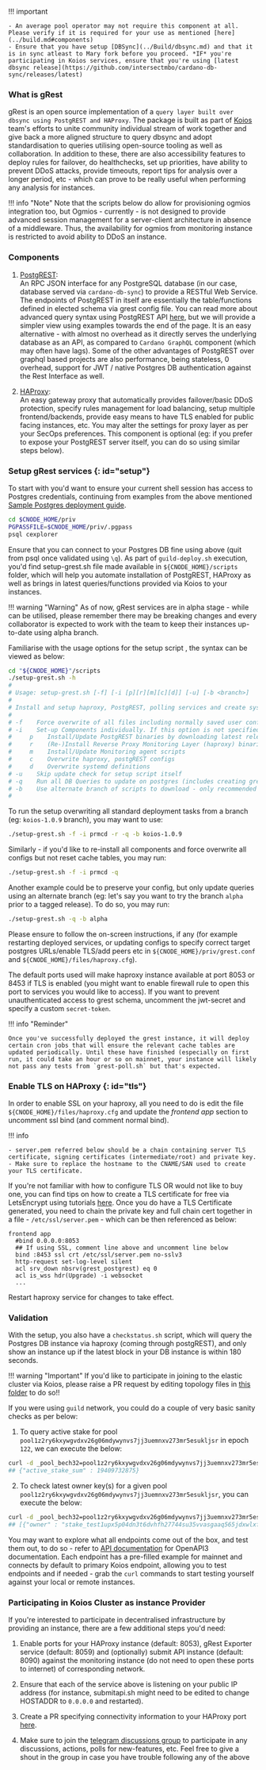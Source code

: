 !!! important

    - An average pool operator may not require this component at all. Please verify if it is required for your use as mentioned [here](../build.md#components)
    - Ensure that you have setup [DBSync](../Build/dbsync.md) and that it is in sync atleast to Mary fork before you proceed. *IF* you're participating in Koios services, ensure that you're using [latest dbsync release](https://github.com/intersectmbo/cardano-db-sync/releases/latest)

### What is gRest

gRest is an open source implementation of a `query layer built over dbsync using PostgREST and HAProxy`. The package is built as part of [Koios](https://www.koios.rest) team's efforts to unite community individual stream of work together and give back a more aligned structure to query dbsync and adopt standardisation to queries utilising open-source tooling as well as collaboration. In addition to these, there are also accessibility features to deploy rules for failover, do healthchecks, set up priorities, have ability to prevent DDoS attacks, provide timeouts, report tips for analysis over a longer period, etc - which can prove to be really useful when performing any analysis for instances.

!!! info "Note"
    Note that the scripts below do allow for provisioning ogmios integration too, but Ogmios - currently - is not designed to provide advanced session management for a server-client architecture in absence of a middleware. Thus, the availability for ogmios from monitoring instance is restricted to avoid ability to DDoS an instance.

### Components

1. [PostgREST](https://postgrest.org/en/latest):  
    An RPC JSON interface for any PostgreSQL database (in our case, database served via `cardano-db-sync`) to provide a RESTful Web Service. The endpoints of PostgREST in itself are essentially the table/functions defined in elected schema via grest config file. You can read more about advanced query syntax using PostgREST API [here](https://postgrest.org/en/latest/api.html), but we will provide a simpler view using examples towards the end of the page. It is an easy alternative - with almost no overhead as it directly serves the underlying database as an API, as compared to `Cardano GraphQL` component (which may often have lags). Some of the other advantages of PostgREST over graphql based projects are also performance, being stateless, 0 overhead, support for JWT / native Postgres DB authentication against the Rest Interface as well.

2. [HAProxy](http://cbonte.github.io/haproxy-dconv/2.4/configuration.html):  
    An easy gateway proxy that automatically provides failover/basic DDoS protection, specify rules management for load balancing, setup multiple frontend/backends, provide easy means to have TLS enabled for public facing instances, etc. You may alter the settings for proxy layer as per your SecOps preferences. This component is optional (eg: if you prefer to expose your PostgREST server itself, you can do so using similar steps below).

### Setup gRest services {: id="setup"}

To start with you'd want to ensure your current shell session has access to Postgres credentials, continuing from examples from the above mentioned [Sample Postgres deployment guide](../Appendix/postgres.md).

``` bash
cd $CNODE_HOME/priv
PGPASSFILE=$CNODE_HOME/priv/.pgpass
psql cexplorer
```

Ensure that you can connect to your Postgres DB fine using above (quit from psql once validated using `\q`). As part of `guild-deploy.sh` execution, you'd find setup-grest.sh file made available in `${CNODE_HOME}/scripts` folder, which will help you automate installation of PostgREST, HAProxy as well as brings in latest queries/functions provided via Koios to your instances.

!!! warning "Warning"
    As of now, gRest services are in alpha stage - while can be utilised, please remember there may be breaking changes and every collaborator is expected to work with the team to keep their instances up-to-date using alpha branch.

Familiarise with the usage options for the setup script , the syntax can be viewed as below:

``` bash
cd "${CNODE_HOME}"/scripts
./setup-grest.sh -h
#
# Usage: setup-grest.sh [-f] [-i [p][r][m][c][d]] [-u] [-b <branch>]
# 
# Install and setup haproxy, PostgREST, polling services and create systemd services for haproxy, postgREST and dbsync
# 
# -f    Force overwrite of all files including normally saved user config sections
# -i    Set-up Components individually. If this option is not specified, components will only be installed if found missing (eg: -i prcd)
#     p    Install/Update PostgREST binaries by downloading latest release from github.
#     r    (Re-)Install Reverse Proxy Monitoring Layer (haproxy) binaries and config
#     m    Install/Update Monitoring agent scripts
#     c    Overwrite haproxy, postgREST configs
#     d    Overwrite systemd definitions
# -u    Skip update check for setup script itself
# -q    Run all DB Queries to update on postgres (includes creating grest schema, and re-creating views/genesis table/functions/triggers and setting up cron jobs)
# -b    Use alternate branch of scripts to download - only recommended for testing/development (Default: master)
#
```

To run the setup overwriting all standard deployment tasks from a branch (eg: `koios-1.0.9` branch), you may want to use:
``` bash
./setup-grest.sh -f -i prmcd -r -q -b koios-1.0.9
```

Similarly - if you'd like to re-install all components and force overwrite all configs but not reset cache tables, you may run:
``` bash
./setup-grest.sh -f -i prmcd -q
```

Another example could be to preserve your config, but only update queries using an alternate branch (eg: let's say you want to try the branch `alpha` prior to a tagged release). To do so, you may run:
``` bash
./setup-grest.sh -q -b alpha
```

Please ensure to follow the on-screen instructions, if any (for example restarting deployed services, or updating configs to specify correct target postgres URLs/enable TLS/add peers etc in `${CNODE_HOME}/priv/grest.conf` and `${CNODE_HOME}/files/haproxy.cfg`).

The default ports used will make haproxy instance available at port 8053 or 8453 if TLS is enabled (you might want to enable firewall rule to open this port to services you would like to access). If you want to prevent unauthenticated access to grest schema, uncomment the jwt-secret and specify a custom `secret-token`.

!!! info "Reminder"

    Once you've successfully deployed the grest instance, it will deploy certain cron jobs that will ensure the relevant cache tables are updated periodically. Until these have finished (especially on first run, it could take an hour or so on mainnet, your instance will likely not pass any tests from `grest-poll.sh` but that's expected.

### Enable TLS on HAProxy {: id="tls"}

In order to enable SSL on your haproxy, all you need to do is edit the file `${CNODE_HOME}/files/haproxy.cfg` and update the *frontend app* section to uncomment ssl bind (and comment normal bind).

!!! info

    - server.pem referred below should be a chain containing server TLS certificate, signing certificates (intermediate/root) and private key.
    - Make sure to replace the hostname to the CNAME/SAN used to create your TLS certificate.

If you're not familiar with how to configure TLS OR would not like to buy one, you can find tips on how to create a TLS certificate for free via LetsEncrypt using tutorials [here](https://letsencrypt.org/getting-started/). Once you do have a TLS Certificate generated, you need to chain the private key and full chain cert together in a file - `/etc/ssl/server.pem` - which can be then referenced as below:

```
frontend app
  #bind 0.0.0.0:8053
  ## If using SSL, comment line above and uncomment line below
  bind :8453 ssl crt /etc/ssl/server.pem no-sslv3
  http-request set-log-level silent
  acl srv_down nbsrv(grest_postgrest) eq 0
  acl is_wss hdr(Upgrade) -i websocket
  ...
```
Restart haproxy service for changes to take effect.

### Validation

With the setup, you also have a `checkstatus.sh` script, which will query the Postgres DB instance via haproxy (coming through postgREST), and only show an instance up if the latest block in your DB instance is within 180 seconds.

!!! warning "Important"
    If you'd like to participate in joining to the elastic cluster via Koios, please raise a PR request by editing topology files in [this folder](https://github.com/cardano-community/koios-artifacts/tree/main/topology) to do so!!

If you were using `guild` network, you could do a couple of very basic sanity checks as per below:

1. To query active stake for pool `pool1z2ry6kxywgvdxv26g06mdywynvs7jj3uemnxv273mr5esukljsr` in epoch `122`, we can execute the below:
``` bash
curl -d _pool_bech32=pool1z2ry6kxywgvdxv26g06mdywynvs7jj3uemnxv273mr5esukljsr -d _epoch_no=122 -s http://localhost:8053/rpc/pool_active_stake
## {"active_stake_sum" : 19409732875}
```

2. To check latest owner key(s) for a given pool `pool1z2ry6kxywgvdxv26g06mdywynvs7jj3uemnxv273mr5esukljsr`, you can execute the below:
``` bash
curl -d _pool_bech32=pool1z2ry6kxywgvdxv26g06mdywynvs7jj3uemnxv273mr5esukljsr -s http://localhost:8050/rpc/pool_owners
## [{"owner" : "stake_test1upx5p04dn3t6dvhfh27744su35vvasgaaq565jdxwlxfq5sdjwksw"}, {"owner" : "stake_test1uqak99cgtrtpean8wqwp7d9taaqkt9gkkxga05m5azcg27chnzfry"}]
```

You may want to explore what all endpoints come out of the box, and test them out, to do so - refer to [API documentation](https://api.koios.rest) for OpenAPI3 documentation. Each endpoint has a pre-filled example for mainnet and connects by default to primary Koios endpoint, allowing you to test endpoints and if needed - grab the `curl` commands to start testing yourself against your local or remote instances.

### Participating in Koios Cluster as instance Provider

If you're interested to participate in decentralised infrastructure by providing an instance, there are a few additional steps you'd need:

1. Enable ports for your HAProxy instance (default: 8053), gRest Exporter service (default: 8059) and (optionally) submit API instance (default: 8090) against the monitoring instance (do not need to open these ports to internet) of corresponding network.

2. Ensure that each of the service above is listening on your public IP address (for instance, submitapi.sh might need to be edited to change HOSTADDR to `0.0.0.0` and restarted).

3. Create a PR specifying connectivity information to your HAProxy port [here](https://github.com/cardano-community/koios-artifacts/tree/main/topology).

4. Make sure to join the [telegram discussions group](https://t.me/CardanoKoios) to participate in any discussions, actions, polls for new-features, etc. Feel free to give a shout in the group in case you have trouble following any of the above
